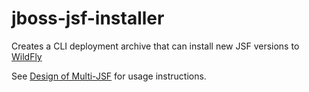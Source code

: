 jboss-jsf-installer
===================

Creates a CLI deployment archive that can install new JSF versions to [WildFly](https://github.com/wildfly/wildfly)

See [Design of Multi-JSF](https://community.jboss.org/wiki/DesignOfAS7Multi-JSFFeature) for usage instructions.